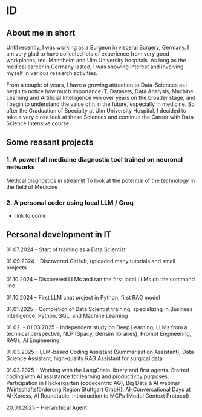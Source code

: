 # ID
## About me in short
Until recently, I was working as a Surgeon in visceral Surgery, Germany. I am very glad to have collected lots of experience from very good workplaces, inc. Mannheim and Ulm University hospitals. 
As long as the medical career in Germany lasted, I was showing interest and involving myself in various research activities. 

From a couple of years, I have a growing attraction to Data-Sciences as I begin to notice how much importance IT, Datasets, Data Analysis, Machine Learning and Artificial Intelligence win over years on the broader stage, 
and I begin to understand the value of it in the future, especially in medicine. 
So after the Graduation of Specialty at Ulm University Hospital, I decided to take a very close look at these Sciences and continue the Career with Data-Science Intensive course.

## Some reasant projects
### 1. A powerfull medicine diagnostic tool trained on neuronal networks

[Medical diagnostics in streamlit](https://github.com/visakrapstis/ID/tree/main/medical_diagnostics)
To look at the potential of the technology in the field of Medicine

### 2. A personal coder using local LLM / Groq

-  link to come


## Personal development in IT

01.07.2024 – Start of training as a Data Scientist

01.09.2024 – Discovered GitHub, uploaded many tutorials and small projects

01.10.2024 – Discovered LLMs and ran the first local LLMs on the command line

01.10.2024 – First LLM chat project in Python, first RAG model

31.01.2025 – Completion of Data Scientist training, specializing in Business Intelligence, Python, SQL, and Machine Learning

01.02. - 01.03.2025 – Independent study on Deep Learning, LLMs from a technical perspective, NLP (Spacy, Gensim libraries), Prompt Engineering, RAGs, AI Engineering

01.03.2025 – LLM-based Coding Assistant (Summarization Assistant), Data Science Assistant, high-quality RAG Assistant for surgical data

01.03.2025 – Working with the LangChain library and first agents. Started coding with AI assistance for learning and productivity purposes. Participation in Hackergarten (codecentric AG), Big Data & AI webinar (Wirtschaftsförderung Region Stuttgart GmbH), AI-Conversational Days at AI-Xpress, AI Roundtable. Introduction to MCPs (Model Context Protocol)

20.03.2025 – Hierarchical Agent
